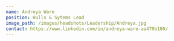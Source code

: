 ```yaml
---
name: Andreya Ware
position: Hulls & Sytems Lead
image_path: /images/headshots/Leadership/Andreya.jpg
contact: https://www.linkedin.com/in/andreya-ware-aa470b180/
---
```

